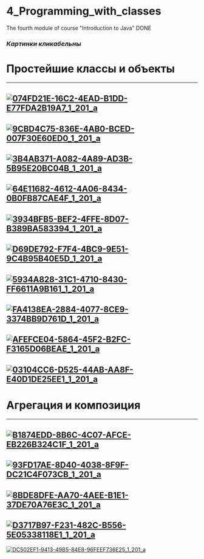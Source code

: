 # 4_Programming_with_classes
The fourth module of course "Introduction to Java" DONE
### ***Картинки кликабельны***
# Простейшие классы и объекты
---------------------------------------------------------------------------------------------------------------------------------
[![074FD21E-16C2-4EAD-B1DD-E77FDA2B19A7_1_201_a](https://user-images.githubusercontent.com/97191466/165980336-6c654cfe-5d77-40a7-a2ad-809458f224fe.jpeg)
](https://github.com/DariaTur/4_Programming_with_classes/tree/master/task1/src/by/epam/training/module4)
---------------------------------------------------------------------------------------------------------------------------------
[![9CBD4C75-836E-4AB0-BCED-007F30E60ED0_1_201_a](https://user-images.githubusercontent.com/97191466/165980492-d1eb53e7-8b4a-46f3-968d-aa3c3f0b470b.jpeg)
](https://github.com/DariaTur/4_Programming_with_classes/tree/master/task2/src/by/epam/training/module4)
---------------------------------------------------------------------------------------------------------------------------------
[![3B4AB371-A082-4A89-AD3B-5B95E20BC04B_1_201_a](https://user-images.githubusercontent.com/97191466/165980523-37bb6526-3ba2-43f5-9977-8582b8c36e3a.jpeg)
](https://github.com/DariaTur/4_Programming_with_classes/tree/master/task3/src/by/epam/training/module4)
---------------------------------------------------------------------------------------------------------------------------------
[![64E11682-4612-4A06-8434-0B0FB87CAE4F_1_201_a](https://user-images.githubusercontent.com/97191466/165980565-abbfd40b-df2d-4466-816f-4d6eaaad2aad.jpeg)
](https://github.com/DariaTur/4_Programming_with_classes/tree/master/task4/src/by/epam/training/module4)
---------------------------------------------------------------------------------------------------------------------------------
[![3934BFB5-BEF2-4FFE-8D07-B389BA583394_1_201_a](https://user-images.githubusercontent.com/97191466/165980594-45d8d7b4-34d2-464c-b7e8-95c06e18a197.jpeg)
](https://github.com/DariaTur/4_Programming_with_classes/tree/master/task5/src/by/epam/training/module4)
---------------------------------------------------------------------------------------------------------------------------------
[![D69DE792-F7F4-4BC9-9E51-9C4B95B40E5D_1_201_a](https://user-images.githubusercontent.com/97191466/165980618-edf1a06f-7898-4b3d-bad8-746db845d344.jpeg)
](https://github.com/DariaTur/4_Programming_with_classes/tree/master/task6/src/by/epam/training/module4)
---------------------------------------------------------------------------------------------------------------------------------
[![5934A828-31C1-4710-8430-FF6611A9B161_1_201_a](https://user-images.githubusercontent.com/97191466/165981496-d9215935-27bf-4596-ad59-4ffcb6e494cd.jpeg)
](https://github.com/DariaTur/4_Programming_with_classes/tree/master/task7/src/by/epam/training/module4)
---------------------------------------------------------------------------------------------------------------------------------
[![FA4138EA-2884-4077-8CE9-3374BB9D761D_1_201_a](https://user-images.githubusercontent.com/97191466/165980658-e28bf172-16ce-47e8-86df-3c41f84959d7.jpeg)
](https://github.com/DariaTur/4_Programming_with_classes/tree/master/task8/src/by/epam/training/module4)
---------------------------------------------------------------------------------------------------------------------------------
[![AFEFCE04-5864-45F2-B2FC-F3165D06BEAE_1_201_a](https://user-images.githubusercontent.com/97191466/165980681-1d6ede6c-b790-40af-93b4-be5b38e68b9f.jpeg)
](https://github.com/DariaTur/4_Programming_with_classes/tree/master/task9/src/by/epam/training/module4)
---------------------------------------------------------------------------------------------------------------------------------
[![03104CC6-D525-44AB-AA8F-E40D1DE25EE1_1_201_a](https://user-images.githubusercontent.com/97191466/165980709-4e41600a-f27b-4519-8bc0-df177bc3fc6f.jpeg)
](https://github.com/DariaTur/4_Programming_with_classes/tree/master/task10/src/by/epam/training/module4)
---------------------------------------------------------------------------------------------------------------------------------
# Агрегация и композиция
---------------------------------------------------------------------------------------------------------------------------------
[![B1874EDD-8B6C-4C07-AFCE-EB226B324C1F_1_201_a](https://user-images.githubusercontent.com/97191466/165980860-a365d288-9ae1-4cca-adc7-daa6593fd1a0.jpeg)
](https://github.com/DariaTur/4_Programming_with_classes/tree/master/task11/src/by/epam/training/module4)
---------------------------------------------------------------------------------------------------------------------------------
[![93FD17AE-8D40-4038-8F9F-DC21C4F073CB_1_201_a](https://user-images.githubusercontent.com/97191466/165980880-e4fbbea8-cde0-4ea9-9270-9f88a7cbe8a7.jpeg)
](https://github.com/DariaTur/4_Programming_with_classes/tree/master/task12/src/by/epam/training/module4)
---------------------------------------------------------------------------------------------------------------------------------
[![8BDE8DFE-AA70-4AEE-B1E1-37DE70A76E3C_1_201_a](https://user-images.githubusercontent.com/97191466/165980898-63593e86-8d3f-43a9-a5b7-1df896c69b28.jpeg)
](https://github.com/DariaTur/4_Programming_with_classes/tree/master/task13/src/by/epam/training/module4)
---------------------------------------------------------------------------------------------------------------------------------
[![D3717B97-F231-482C-B556-5E05338118E1_1_201_a](https://user-images.githubusercontent.com/97191466/165980931-fdc4b389-61a7-4836-a06d-790a4dcaf2ff.jpeg)
](https://github.com/DariaTur/4_Programming_with_classes/tree/master/task14/src/by/epam/training/module4)
---------------------------------------------------------------------------------------------------------------------------------
[![DC502EF1-9413-49B5-84E8-96FEEF736E25_1_201_a](https://user-images.githubusercontent.com/97191466/165980954-fc464c24-7b13-4f52-80eb-3c1c87a38b55.jpeg)
](https://github.com/DariaTur/4_Programming_with_classes/tree/master/task15/src/by/epam/training/module4)
